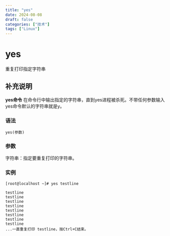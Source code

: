 ```yaml
---
title: "yes"
date: 2024-08-08
draft: false
categories: ["技术"]
tags: ["Linux"]
---
```

yes
===

重复打印指定字符串

## 补充说明

**yes命令** 在命令行中输出指定的字符串，直到yes进程被杀死。不带任何参数输入yes命令默认的字符串就是y。

###  语法

```shell
yes(参数)
```

###  参数

字符串：指定要重复打印的字符串。

###  实例

```shell
[root@localhost ~]# yes testline

testline
testline
testline
testline
testline
testline
testline
testline
...一直重复打印 testline，按Ctrl+C结束。
```


